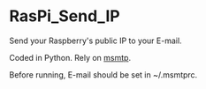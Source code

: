 # RasPi_Send_IP

Send your Raspberry's public IP to your E-mail.

Coded in Python. Rely on <a href="msmtp.sourceforge.net">msmtp</a>.
 
Before running, E-mail should be set in ~/.msmtprc.
